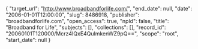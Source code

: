 {
  "target_url": "http://www.broadbandforlife.com/", 
  "end_date": null, 
  "date": "2006-01-01T12:00:00", 
  "slug": 8486918, 
  "publisher": "broadbandforlife.com", 
  "open_access": true, 
  "npld": false, 
  "title": "Broadband for Life", 
  "subjects": [], 
  "collections": [], 
  "record_id": "20060101T120000/Mcrz4IQxE4QulmkenWZ9pQ==", 
  "scope": "root", 
  "start_date": null
}

